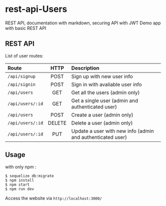 # rest-api-Users
REST API, documentation with markdown, securing API with JWT Demo app with basic REST API

## REST API

List of user routes:

| Route               | HTTP          | Description      |
|:--------------------|:-------------:|:----------------|
| `/api/signup`       |POST           | Sign up with new user info|
| `/api/signin`       |POST           | Sign in with avaliable user info|
| `/api/users`        |GET            | Get all the users (admin only)|
| `/api/users/:id`    |GET            | Get a single user (admin and authenticated user)|
| `/api/users`        |POST           | Create a user (admin only)|
| `/api/users/:id`    |DELETE         | Delete a user (admin only)|
| `/api/users/:id`    |PUT            | Update a user with new info (admin and authenticated user)|

## Usage
with only npm :
```
$ sequelize db:migrate
$ npm install
$ npm start
$ npm run dev
```

Access the website via `http://localhost:3000/`
